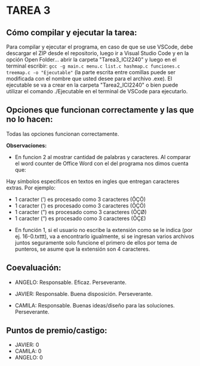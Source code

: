 # TAREA 3

## Cómo compilar y ejecutar la tarea:

Para compilar y ejecutar el programa, en caso de que se use VSCode, debe descargar el ZIP desde el repositorio, luego ir a Visual Studio Code y en la opción Open Folder... abrir la carpeta "Tarea3_ICI2240" y luego en el terminal escribir: 
```gcc -g main.c menu.c list.c hashmap.c funciones.c treemap.c -o "Ejecutable"``` 
(la parte escrita entre comillas puede ser modificada con el nombre que usted desee para el archivo .exe). 
El ejecutable se va a crear en la carpeta "Tarea2_ICI2240" o bien puede utilizar el comando ./Ejecutable en el terminal de VSCode para ejecutarlo.

## Opciones que funcionan correctamente y las que no lo hacen:

Todas las opciones funcionan correctamente.
  
**Observaciones:**
  
* En funcion 2 al mostrar cantidad de palabras y caracteres. 
Al comparar el word counter de Office Word con el del programa nos dimos cuenta que:

Hay símbolos especificos en textos en ingles que entregan caracteres extras.
Por ejemplo:
- 1 caracter (’) es procesado como 3 caracteres (ÔÇÖ) 
- 1 caracter (’) es procesado como 3 caracteres (ÔÇÖ)
- 1 caracter (”) es procesado como 3 caracteres (ÔÇØ)
- 1 caracter (“) es procesado como 3 caracteres (ÔÇ£)

* En función 1, si el usuario no escribe la extensión como se le indica (por ej. 16-0.txttt), va a encontrarlo igualmente, si se ingresan varios archivos juntos seguramente solo funcione el primero de ellos por tema de punteros, se asume que la extensión son 4 caracteres.

## Coevaluación:

* ANGELO:  Responsable. Eficaz. Perseverante.

* JAVIER: Responsable. Buena disposición. Perseverante.

* CAMILA: Responsable. Buenas ideas/diseño para las soluciones. Perseverante.

## Puntos de premio/castigo:

* JAVIER: 0
* CAMILA: 0
* ANGELO: 0 
